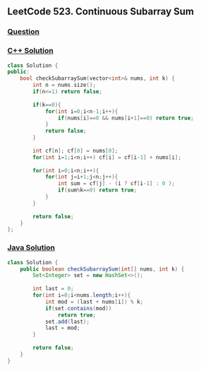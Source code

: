 ## LeetCode 523. Continuous Subarray Sum

### [Question](https://leetcode.com/problems/continuous-subarray-sum/)

### [C++ Solution](https://leetcode.com/submissions/detail/414973457/)
```c++
class Solution {
public:
    bool checkSubarraySum(vector<int>& nums, int k) {
        int n = nums.size();
        if(n<=1) return false;
        
        if(k==0){
            for(int i=0;i<n-1;i++){
                if(nums[i]==0 && nums[i+1]==0) return true;
            }
            return false;
        }
        
        int cf[n]; cf[0] = nums[0];
        for(int i=1;i<n;i++) cf[i] = cf[i-1] + nums[i];
        
        for(int i=0;i<n;i++){
            for(int j=i+1;j<n;j++){
                int sum = cf[j] - (i ? cf[i-1] : 0 );
                if(sum%k==0) return true;
            }
        }
        
        return false;
    }
};
```

### [Java Solution](https://leetcode.com/submissions/detail/667822971/)
```java
class Solution {
    public boolean checkSubarraySum(int[] nums, int k) {
        Set<Integer> set = new HashSet<>();
        
        int last = 0;
        for(int i=0;i<nums.length;i++){
            int mod = (last + nums[i]) % k;
            if(set.contains(mod))
                return true;
            set.add(last);
            last = mod;
        }
        
        return false;
    }
}
```